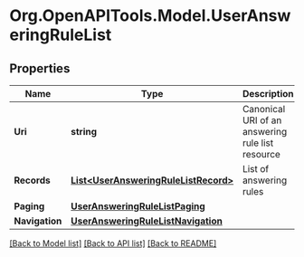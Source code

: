 
# Org.OpenAPITools.Model.UserAnsweringRuleList

## Properties

Name | Type | Description | Notes
------------ | ------------- | ------------- | -------------
**Uri** | **string** | Canonical URI of an answering rule list resource | [optional] 
**Records** | [**List&lt;UserAnsweringRuleListRecord&gt;**](UserAnsweringRuleListRecord.md) | List of answering rules | [optional] 
**Paging** | [**UserAnsweringRuleListPaging**](UserAnsweringRuleListPaging.md) |  | [optional] 
**Navigation** | [**UserAnsweringRuleListNavigation**](UserAnsweringRuleListNavigation.md) |  | [optional] 

[[Back to Model list]](../README.md#documentation-for-models)
[[Back to API list]](../README.md#documentation-for-api-endpoints)
[[Back to README]](../README.md)

